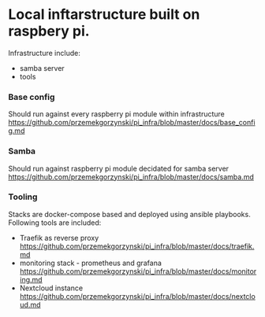 # Local inftarstructure built on raspbery pi.
Infrastructure include:
- samba server
- tools


### Base config 
Should run against every raspberry pi module within infrastructure </br>
https://github.com/przemekgorzynski/pi_infra/blob/master/docs/base_config.md

### Samba
Should run against raspberry pi module decidated for samba server </br>
https://github.com/przemekgorzynski/pi_infra/blob/master/docs/samba.md

### Tooling
Stacks are docker-compose based and deployed using ansible playbooks.
Following tools are included:
- Traefik as reverse proxy </br>
https://github.com/przemekgorzynski/pi_infra/blob/master/docs/traefik.md </br>
- monitoring stack - prometheus and grafana </br>
https://github.com/przemekgorzynski/pi_infra/blob/master/docs/monitoring.md </br>
- Nextcloud instance </br>
https://github.com/przemekgorzynski/pi_infra/blob/master/docs/nextcloud.md </br>
